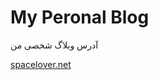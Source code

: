 # My Peronal Blog
<p dir="rtl">
 

آدرس وبلاگ شخصی من  

</p>
<p>
  <a href = "spacelover.net">
   spacelover.net
</a>
</p>
